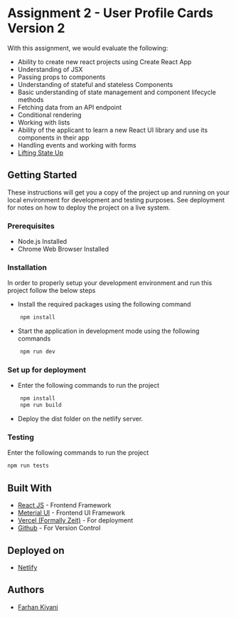 # Assignment 2 - User Profile Cards Version 2
 
With this assignment, we would evaluate the following:

* Ability to create new react projects using Create React App
* Understanding of JSX
* Passing props to components
* Understanding of stateful and stateless Components
* Basic understanding of state management and component lifecycle methods
* Fetching data from an API endpoint
* Conditional rendering
* Working with lists
* Ability of the applicant to learn a new React UI library and use its components in their app
* Handling events and working with forms
* [Lifting State Up](https://reactjs.org/docs/lifting-state-up.html)


## Getting Started

These instructions will get you a copy of the project up and running on your local environment for development and testing
purposes. See deployment for notes on how to deploy the project on a live system.

### Prerequisites

* Node.js Installed
* Chrome Web Browser Installed

### Installation

In order to properly setup your development environment and run this project follow the below steps

* Install the required packages using the following command

```bash
    npm install
```
* Start the application in development mode using the following commands
```bash
	npm run dev
```

### Set up for deployment

* Enter the following commands to run the project

```bash
    npm install
    npm run build
```

* Deploy the dist folder on the netlify server.

### Testing

Enter the following commands to run the project

```bash
npm run tests
```

## Built With


* [React JS](https://reactjs.org/) - Frontend Framework
* [Meterial UI](https://mui.com/) - Frontend UI Framework
* [Vercel (Formally Zeit)](https://vercel.com/) - For deployment
* [Github](https://github.com/) - For Version Control

## Deployed on

* [Netlify](https://react-assignmnet-2.vercel.app/)

## Authors

* [Farhan Kiyani](https://github.com/farhan2742)